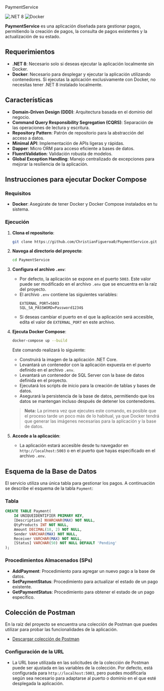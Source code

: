  PaymentService

![.NET 8](https://img.shields.io/badge/.NET_8-007ACC?style=flat&logo=.net&logoColor=white)
![Docker](https://img.shields.io/badge/Docker-2496ED?style=flat&logo=docker&logoColor=FFFFFF)

**PaymentService** es una aplicación diseñada para gestionar pagos, permitiendo la creación de pagos, la consulta de pagos existentes y la actualización de su estado.

## Requerimientos

- **.NET 8**: Necesario solo si deseas ejecutar la aplicación localmente sin Docker.
- **Docker**: Necesario para desplegar y ejecutar la aplicación utilizando contenedores. Si ejecutas la aplicación exclusivamente con Docker, no necesitas tener .NET 8 instalado localmente.

## Características

- **Domain-Driven Design (DDD)**: Arquitectura basada en el dominio del negocio.
- **Command Query Responsibility Segregation (CQRS)**: Separación de las operaciones de lectura y escritura.
- **Repository Pattern**: Patrón de repositorio para la abstracción del acceso a datos.
- **Minimal API**: Implementación de APIs ligeras y rápidas.
- **Dapper**: Micro ORM para acceso eficiente a bases de datos.
- **FluentValidation**: Validación robusta de modelos.
- **Global Exception Handling**: Manejo centralizado de excepciones para mejorar la resiliencia de la aplicación.

## Instrucciones para ejecutar Docker Compose

### Requisitos

- **Docker**: Asegúrate de tener Docker y Docker Compose instalados en tu sistema.

### Ejecución

1. **Clona el repositorio**:
   ```bash
   git clone https://github.com/ChristianFigueroa0/PaymentService.git
   ```
2. **Navega al directorio del proyecto**:

   ```bash
   cd PaymentService
   ```
   
3. **Configura el archivo `.env`**:
   - Por defecto, la aplicación se expone en el puerto `5003`. Este valor puede ser modificado en el archivo `.env` que se encuentra en la raíz del proyecto.
   - El archivo `.env` contiene las siguientes variables:
     ```env
     EXTERNAL_PORT=5003
     SQL_SA_PASSWORD=Password1234$
     ```
   - Si deseas cambiar el puerto en el que la aplicación será accesible, edita el valor de `EXTERNAL_PORT` en este archivo.

4. **Ejecuta Docker Compose**:
   ```bash
   docker-compose up --build
   ```
    Este comando realizará lo siguiente:

    - Construirá la imagen de la aplicación .NET Core.
    - Levantará un contenedor con la aplicación expuesta en el puerto definido en el archivo `.env`.
    - Levantará un contenedor de SQL Server con la base de datos definida en el proyecto.
    - Ejecutará los scripts de inicio para la creación de tablas y bases de datos.
    - Asegurará la persistencia de la base de datos, permitiendo que los datos se mantengan incluso después de detener los contenedores.

    > **Nota:** La primera vez que ejecutes este comando, es posible que el proceso tarde un poco más de lo habitual, ya que Docker tendrá que generar las imágenes necesarias para la aplicación y la base de datos.

5. **Accede a la aplicación**:
   - La aplicación estará accesible desde tu navegador en `http://localhost:5003` o en el puerto que hayas especificado en el archivo `.env`.

## Esquema de la Base de Datos

El servicio utiliza una única tabla para gestionar los pagos. A continuación se describe el esquema de la tabla `Payment`:

### Tabla

```sql
CREATE TABLE Payment(
	Id UNIQUEIDENTIFIER PRIMARY KEY,
	[Description] NVARCHAR(MAX) NOT NULL,
	QtyProducts INT NOT NULL,
	Amount DECIMAL(18, 2) NOT NULL,
	Sender VARCHAR(MAX) NOT NULL,
	Receiver VARCHAR(MAX) NOT NULL,
	[Status] VARCHAR(50) NOT NULL DEFAULT 'Pending'
);
```
### Procedimientos Almacenados (SPs)

- **AddPayment**: Procedimiento para agregar un nuevo pago a la base de datos.
- **SetPaymentStatus**: Procedimiento para actualizar el estado de un pago existente.
- **GetPaymentStatus**: Procedimiento para obtener el estado de un pago específico.


## Colección de Postman

En la raíz del proyecto se encuentra una colección de Postman que puedes utilizar para probar las funcionalidades de la aplicación.

- [Descargar colección de Postman](./PaymentService.postman_collection.json)

### Configuración de la URL

- La URL base utilizada en las solicitudes de la colección de Postman puede ser ajustada en las variables de la colección. Por defecto, está configurada para `http://localhost:5003`, pero puedes modificarla según sea necesario para adaptarse al puerto o dominio en el que esté desplegada la aplicación.
